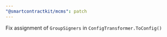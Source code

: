 ```yaml
---
"@smartcontractkit/mcms": patch
---
```


Fix assignment of `GroupSigners` in `ConfigTransformer.ToConfig()`
